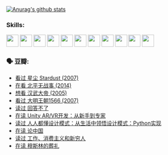 
[![Anurag's github stats](https://github-readme-stats.vercel.app/api?username=w940853815)](https://github.com/anuraghazra/github-readme-stats)

### Skills:

<code><img height="32" src="https://cdn.jsdelivr.net/npm/simple-icons@v5/icons/python.svg"></code>
<code><img height="32" src="https://cdn.jsdelivr.net/npm/simple-icons@v5/icons/javascript.svg"></code>
<code><img height="32" src="https://cdn.jsdelivr.net/npm/simple-icons@v5/icons/django.svg"></code>
<code><img height="32" src="https://cdn.jsdelivr.net/npm/simple-icons@v5/icons/flask.svg"></code>
<code><img height="32" src="https://cdn.jsdelivr.net/npm/simple-icons@v5/icons/vuetify.svg"></code>
<code><img height="32" src="https://cdn.jsdelivr.net/npm/simple-icons@v5/icons/git.svg"></code>
<code><img height="32" src="https://cdn.jsdelivr.net/npm/simple-icons@v5/icons/docker.svg"></code>
<code><img height="32" src="https://cdn.jsdelivr.net/npm/simple-icons@v5/icons/postgresql.svg"></code>
<code><img height="32" src="https://cdn.jsdelivr.net/npm/simple-icons@v5/icons/elasticsearch.svg"></code>
<code><img height="32" src="https://cdn.jsdelivr.net/npm/simple-icons@v5/icons/macos.svg"></code>
<code><img height="32" src="https://cdn.jsdelivr.net/npm/simple-icons@v5/icons/linux.svg"></code>

### 🗣 豆瓣:

<!-- DOUBAN-ACTIVITIES:START -->
- [看过 星尘 Stardust‎ (2007)](https://www.douban.com/people/136069238/status/3822692117/?_i=49254478)
- [在看 北平无战事‎ (2014)](https://www.douban.com/people/136069238/status/3821449886/?_i=49254478)
- [想看 汉武大帝‎ (2005)](https://www.douban.com/people/136069238/status/3821405621/?_i=49254478)
- [看过 大明王朝1566‎ (2007)](https://www.douban.com/people/136069238/status/3821396719/?_i=49254478)
- [读过 回答不了](https://www.douban.com/people/136069238/status/3812155932/?_i=49254478)
- [在读 Unity AR/VR开发：从新手到专家](https://www.douban.com/people/136069238/status/3810864648/?_i=49254478)
- [读过 人人都懂设计模式：从生活中领悟设计模式：Python实现](https://www.douban.com/people/136069238/status/3806334005/?_i=49254478)
- [在读 论中国](https://www.douban.com/people/136069238/status/3805671678/?_i=49254478)
- [读过 工作、消费主义和新穷人](https://www.douban.com/people/136069238/status/3803834644/?_i=49254478)
- [在读 穆斯林的葬礼](https://www.douban.com/people/136069238/status/3802824932/?_i=49254478)
<!-- DOUBAN-ACTIVITIES:END -->
<!--
**w940853815/w940853815** is a ✨ _special_ ✨ repository because its `README.md` (this file) appears on your GitHub profile.

Here are some ideas to get you started:

- 🔭 I’m currently working on ...
- 🌱 I’m currently learning ...
- 👯 I’m looking to collaborate on ...
- 🤔 I’m looking for help with ...
- 💬 Ask me about ...
- 📫 How to reach me: ...
- 😄 Pronouns: ...
- ⚡ Fun fact: ...
-->
